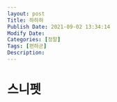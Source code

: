 ```yaml
---
layout: post
Title: 하하하
Publish Date: 2021-09-02 13:34:14
Modify Date: 
Categories: [정말]
Tags: [편하군]
Description: 
---
```




# 스니펫
